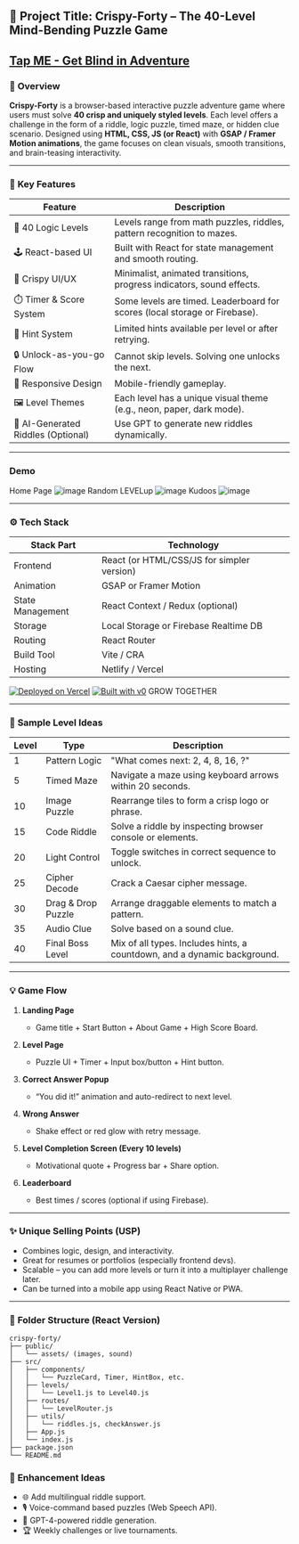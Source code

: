 
## 🧩 **Project Title: Crispy-Forty – The 40-Level Mind-Bending Puzzle Game**
[Tap ME - Get Blind in Adventure](https://crispy-forty-game.vercel.app/)
---

### 🚀 **Overview**
**Crispy-Forty** is a browser-based interactive puzzle adventure game where users must solve **40 crisp and uniquely styled levels**. Each level offers a challenge in the form of a riddle, logic puzzle, timed maze, or hidden clue scenario. Designed using **HTML, CSS, JS (or React)** with **GSAP / Framer Motion animations**, the game focuses on clean visuals, smooth transitions, and brain-teasing interactivity.

---

### 🎯 **Key Features**

| Feature                        | Description                                                                 |
|-------------------------------|-----------------------------------------------------------------------------|
| 🧠 40 Logic Levels             | Levels range from math puzzles, riddles, pattern recognition to mazes.     |
| 🕹️ React-based UI              | Built with React for state management and smooth routing.                  |
| 🎨 Crispy UI/UX                | Minimalist, animated transitions, progress indicators, sound effects.      |
| ⏱️ Timer & Score System        | Some levels are timed. Leaderboard for scores (local storage or Firebase). |
| 🧩 Hint System                 | Limited hints available per level or after retrying.                       |
| 🔒 Unlock-as-you-go Flow       | Cannot skip levels. Solving one unlocks the next.                         |
| 📱 Responsive Design           | Mobile-friendly gameplay.                                                  |
| 🖼️ Level Themes                | Each level has a unique visual theme (e.g., neon, paper, dark mode).       |
| 🧠 AI-Generated Riddles (Optional) | Use GPT to generate new riddles dynamically.                          |

---
### **Demo**
Home Page ![image](https://github.com/user-attachments/assets/171b256b-2997-49bf-842b-3dba7e6a9c1b)
Random LEVELup ![image](https://github.com/user-attachments/assets/51996553-7033-4f13-a0ae-fd1c74d86585)
Kudoos ![image](https://github.com/user-attachments/assets/3e0f3a63-2d90-4419-b128-966bb43f4606)

---


### ⚙️ **Tech Stack**

| Stack Part       | Technology                         |
|------------------|-------------------------------------|
| Frontend         | React (or HTML/CSS/JS for simpler version) |
| Animation        | GSAP or Framer Motion               |
| State Management | React Context / Redux (optional)    |
| Storage          | Local Storage or Firebase Realtime DB |
| Routing          | React Router                        |
| Build Tool       | Vite / CRA                          |
| Hosting          | Netlify / Vercel                    |


[![Deployed on Vercel](https://img.shields.io/badge/Deployed%20on-Vercel-black?style=for-the-badge&logo=vercel)](https://vercel.com/lokeshagarwal2304s-projects/v0-crispy-forty-ui-design)
[![Built with v0](https://img.shields.io/badge/Built%20with-v0.dev-black?style=for-the-badge)](https://v0.dev/chat/projects/Uetcnm3ZkaP)
GROW TOGETHER

---

### 🧪 **Sample Level Ideas**

| Level | Type                 | Description                                                                 |
|-------|----------------------|-----------------------------------------------------------------------------|
| 1     | Pattern Logic        | "What comes next: 2, 4, 8, 16, ?"                                           |
| 5     | Timed Maze           | Navigate a maze using keyboard arrows within 20 seconds.                    |
| 10    | Image Puzzle         | Rearrange tiles to form a crisp logo or phrase.                            |
| 15    | Code Riddle          | Solve a riddle by inspecting browser console or elements.                  |
| 20    | Light Control        | Toggle switches in correct sequence to unlock.                             |
| 25    | Cipher Decode        | Crack a Caesar cipher message.                                             |
| 30    | Drag & Drop Puzzle   | Arrange draggable elements to match a pattern.                             |
| 35    | Audio Clue           | Solve based on a sound clue.                                               |
| 40    | Final Boss Level     | Mix of all types. Includes hints, a countdown, and a dynamic background.   |

---

### 💡 **Game Flow**

1. **Landing Page**  
   - Game title + Start Button + About Game + High Score Board.

2. **Level Page**  
   - Puzzle UI + Timer + Input box/button + Hint button.

3. **Correct Answer Popup**  
   - “You did it!” animation and auto-redirect to next level.

4. **Wrong Answer**  
   - Shake effect or red glow with retry message.

5. **Level Completion Screen (Every 10 levels)**  
   - Motivational quote + Progress bar + Share option.

6. **Leaderboard**  
   - Best times / scores (optional if using Firebase).

---

### ✨ **Unique Selling Points (USP)**

- Combines logic, design, and interactivity.
- Great for resumes or portfolios (especially frontend devs).
- Scalable – you can add more levels or turn it into a multiplayer challenge later.
- Can be turned into a mobile app using React Native or PWA.

---

### 📁 **Folder Structure (React Version)**

```
crispy-forty/
├── public/
│   └── assets/ (images, sound)
├── src/
│   ├── components/
│   │   └── PuzzleCard, Timer, HintBox, etc.
│   ├── levels/
│   │   └── Level1.js to Level40.js
│   ├── routes/
│   │   └── LevelRouter.js
│   ├── utils/
│   │   └── riddles.js, checkAnswer.js
│   ├── App.js
│   └── index.js
├── package.json
└── README.md
```

### 🌟 **Enhancement Ideas**
- 🌐 Add multilingual riddle support.
- 🎙️ Voice-command based puzzles (Web Speech API).
- 🧠 GPT-4-powered riddle generation.
- 🏆 Weekly challenges or live tournaments.

